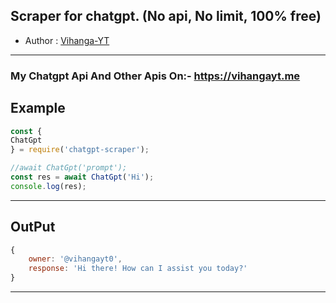## Scraper for chatgpt. (No api, No limit, 100% free)

- Author : [Vihanga-YT](https://github.com/vihangayt0)

***

### My Chatgpt Api And Other Apis On:- https://vihangayt.me

## Example
```js
const {
ChatGpt
} = require('chatgpt-scraper');

//await ChatGpt('prompt');
const res = await ChatGpt('Hi');
console.log(res);
```
***
## OutPut
```js
{
    owner: '@vihangayt0',
    response: 'Hi there! How can I assist you today?'
}
```
***